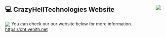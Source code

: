 ## 💻 CrazyHellTechnologies Website <img align="right" src="https://komarev.com/ghpvc/?username=CrazyHellTechnologies"></img>
<img align="center" src="https://cht.venith.net/tenor.gif"></img>
You can check our our website below for more information.
https://cht.venith.net
